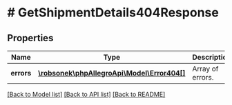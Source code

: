 # # GetShipmentDetails404Response

## Properties

Name | Type | Description | Notes
------------ | ------------- | ------------- | -------------
**errors** | [**\robsonek\phpAllegroApi\Model\Error404[]**](Error404.md) | Array of errors. | [optional]

[[Back to Model list]](../../README.md#models) [[Back to API list]](../../README.md#endpoints) [[Back to README]](../../README.md)

